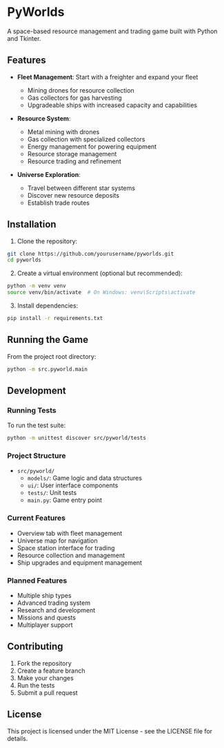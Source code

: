# PyWorlds

A space-based resource management and trading game built with Python and Tkinter.

## Features

- **Fleet Management**: Start with a freighter and expand your fleet
  - Mining drones for resource collection
  - Gas collectors for gas harvesting
  - Upgradeable ships with increased capacity and capabilities

- **Resource System**:
  - Metal mining with drones
  - Gas collection with specialized collectors
  - Energy management for powering equipment
  - Resource storage management
  - Resource trading and refinement

- **Universe Exploration**:
  - Travel between different star systems
  - Discover new resource deposits
  - Establish trade routes

## Installation

1. Clone the repository:
```bash
git clone https://github.com/yourusername/pyworlds.git
cd pyworlds
```

2. Create a virtual environment (optional but recommended):
```bash
python -m venv venv
source venv/bin/activate  # On Windows: venv\Scripts\activate
```

3. Install dependencies:
```bash
pip install -r requirements.txt
```

## Running the Game

From the project root directory:

```bash
python -m src.pyworld.main
```

## Development

### Running Tests

To run the test suite:

```bash
python -m unittest discover src/pyworld/tests
```

### Project Structure

- `src/pyworld/`
  - `models/`: Game logic and data structures
  - `ui/`: User interface components
  - `tests/`: Unit tests
  - `main.py`: Game entry point

### Current Features

- Overview tab with fleet management
- Universe map for navigation
- Space station interface for trading
- Resource collection and management
- Ship upgrades and equipment management

### Planned Features

- Multiple ship types
- Advanced trading system
- Research and development
- Missions and quests
- Multiplayer support

## Contributing

1. Fork the repository
2. Create a feature branch
3. Make your changes
4. Run the tests
5. Submit a pull request

## License

This project is licensed under the MIT License - see the LICENSE file for details. 
